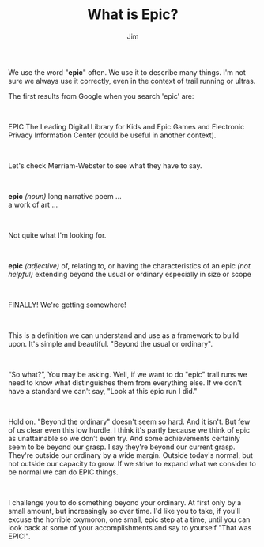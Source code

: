﻿---
title: What is Epic?
author: Jim
pubDate: 2023-06-01
category: Racing
description: this is a short description of the post which can be used in the card.
tags:
  - newsletter
  - blog
draft: false
---
We use the word "**epic**" often. We use it to describe many things. I'm not sure we always use it correctly, even in the context of trail running or ultras.  

The first results from Google when you search 'epic' are:
<p>&nbsp</p>
EPIC 
The Leading Digital Library for Kids
and
Epic Games
and
Electronic Privacy Information Center (could be useful in another context).
<p>&nbsp</p>

Let's check Merriam-Webster to see what they have to say.
<p>&nbsp</p>

**epic** *(noun)*
long narrative poem ...  
a work of art ...
<p>&nbsp</p>

Not quite what I'm looking for.
<p>&nbsp</p>

**epic** *(adjective)*
of, relating to, or having the characteristics of an epic *(not helpful)*
extending beyond the usual or ordinary especially in size or scope
<p>&nbsp</p>

FINALLY! We're getting somewhere!
<p>&nbsp</p>

This is a definition we can understand and use as a framework to build upon. It's simple and beautiful. "Beyond the usual or ordinary".
<p>&nbsp</p>

“So what?”, You may be asking. Well, if we want to do "epic" trail runs we need to know what distinguishes them from everything else. If we don't have a standard we can't say, "Look at this epic run I did."
<p>&nbsp</p>

Hold on. "Beyond the ordinary" doesn't seem so hard. And it isn't. But few of us clear even this low hurdle. I think it's partly because we think of epic as unattainable so we don’t even try. And some achievements certainly seem to be beyond our grasp. I say they're beyond our current grasp. They're outside our ordinary by a wide margin. Outside today's normal, but not outside our capacity to grow. If we strive to expand what we consider to be normal we can do EPIC things.
<p>&nbsp</p>

I challenge you to do something beyond your ordinary. At first only by a small amount, but increasingly so over time. I'd like you to take, if you'll excuse the horrible oxymoron, one small, epic step at a time, until you can look back at some of your accomplishments and say to yourself "That was EPIC!".
